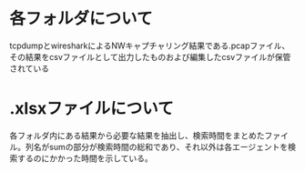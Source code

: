 # 各フォルダについて
tcpdumpとwiresharkによるNWキャプチャリング結果である.pcapファイル、その結果をcsvファイルとして出力したものおよび編集したcsvファイルが保管されている

# .xlsxファイルについて
各フォルダ内にある結果から必要な結果を抽出し、検索時間をまとめたファイル。列名がsumの部分が検索時間の総和であり、それ以外は各エージェントを検索するのにかかった時間を示している。
